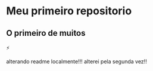 # Meu primeiro repositorio
## O primeiro de muitos
⚡


alterando readme localmente!!!
alterei pela segunda vez!!
